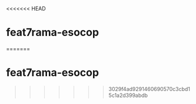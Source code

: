 <<<<<<< HEAD
# feat7rama-esocop
=======
# feat7rama-esocop
>>>>>>> 3029f4ad9291460690570c3cbd15c1a2d399abdb

